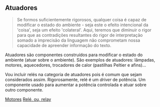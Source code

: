 ## Atuadores


> Se formos suficientemente rigorosos, qualquer coisa é capaz de modificar o estado do ambiente - seja este o efeito intencional da 'coisa', seja um efeito 'colateral'. Aqui, teremos que diminuir o rigor para que as contradições resultantes do rigor de interpretação somado a imprecisão da linguagem não comprometam nossa capacidade de apreender informação do texto.

Atuadores são componentes construídos para modificar o estado do ambiente (atuar sobre o ambiente). São exemplos de atuadores: lâmpadas, motores, aquecedores, trocadores de calor (pastilhas Peltier e afins)...

Vou incluir relés na categoria de atuadores pois é comum que sejam considerados assim. Rigorosamente, relé é um *driver* de potência. Um componente usado para aumentar a potência controlada e atuar sobre outro componente. 

[Motores](motores/README.md)
[Relé, ou, relay](rele/README.md)

